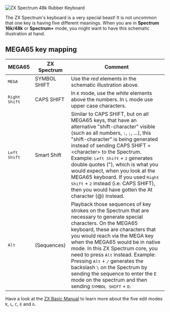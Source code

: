 ![ZX Spectrum 48k Rubber Keyboard](https://raw.githubusercontent.com/sy2002/zxuno4mega65/master/doc/assets/keyboard-48k-rubber-2x.png)

The ZX Spectrum's keyboard is a very special beast! It is not uncommon that one key is having five different meanings. When you are in **Spectrum 16k/48k** or **Spectrum+** mode, you might want to have this schematic illustration at hand.

## MEGA65 key mapping

| MEGA65                  | ZX Spectrum     | Comment
|-------------------------|-----------------|------------------------------------------------------------------
| <kbd>MEGA</kbd>         | SYMBOL SHIFT    | Use the *red* elements in the schematic illustration above.
| <kbd>Right Shift</kbd>  | CAPS SHIFT      | In `K` mode, use the *white* elements above the numbers. In `L` mode use upper case characters.
| <kbd>Left Shift</kbd>   | Smart Shift     | Similar to CAPS SHIFT, but on all MEGA65 keys, that have an alternative "shift-character" visible (such as all numbers, <kbd>:</kbd>, <kbd>;</kbd>, ...), this "shift-character" is being generated instead of sending CAPS SHIFT + \<character\> to the Spectrum. Example: <kbd>Left Shift</kbd> + <kbd>2</kbd> generates double quotes ("), which is what you would expect, when you look at the MEGA65 keyboard. If you used <kbd>Right Shift</kbd> + <kbd>2</kbd> instead (i.e. CAPS SHIFT), then you would have gotten the At character (@) instead.
| <kbd>Alt</kbd>          | (Sequences)     | Playback those sequences of key strokes on the Spectrum that are necessary to generate special characters. On the MEGA65 keyboard, these are characters that you would reach via the MEGA key when the MEGA65 would be in native mode. In this ZX Spectrum core, you need to press <kbd>Alt</kbd> instead. Example: Pressing <kbd>Alt</kbd> + <kbd>/</kbd> generates the backslash `\` on the Spectrum by sending the sequence to enter the `E` mode on the spectrum and then sending <kbd>SYMBOL SHIFT</kbd> + <kbd>D</kbd>.

Have a look at the [ZX Basic Manual](https://worldofspectrum.org/ZXBasicManual/zxmanchap1.html) to learn more about the five edit modes `K`, `L`, `C`, `E` and `G`.